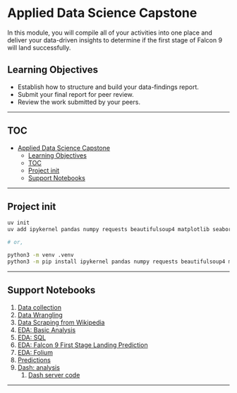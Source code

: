 # Applied Data Science Capstone

In this module, you will compile all of your activities into one place and deliver your data-driven insights to determine if the first stage of Falcon 9 will land successfully.

## Learning Objectives

- Establish how to structure and build your data-findings report.
- Submit your final report for peer review.
- Review the work submitted by your peers.

---

## TOC

- [Applied Data Science Capstone](#applied-data-science-capstone)
  - [Learning Objectives](#learning-objectives)
  - [TOC](#toc)
  - [Project init](#project-init)
  - [Support Notebooks](#support-notebooks)

---

## Project init

```bash
uv init
uv add ipykernel pandas numpy requests beautifulsoup4 matplotlib seaborn folium scikit-learn dash plotly

# or,

python3 -m venv .venv
python3 -m pip install ipykernel pandas numpy requests beautifulsoup4 matplotlib seaborn folium scikit-learn dash plotly
```

---

## Support Notebooks

1. [Data collection](./01-data-collection.ipynb)
2. [Data Wrangling](./02-data-wrangling.ipynb)
3. [Data Scraping from Wikipedia](./03-data-scraping.ipynb)
4. [EDA: Basic Analysis](./04-eda-basic.ipynb)
5. [EDA: SQL](./05-eda-sql.ipynb)
6. [EDA: Falcon 9 First Stage Landing Prediction](./06-eda-predictions.ipynb)
7. [EDA: Folium](./07-eda-folium.ipynb)
8. [Predictions](./08-predictions.ipynb)
9. [Dash: analysis](./09-dash-analysis.ipynb)
   1. [Dash server code](./09-dashboard.py)

---
